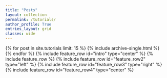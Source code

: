 ```yaml
---
title: "Posts"
layout: collection
permalink: /tutorials/
author_profile: True
entries_layout: grid
classes: wide
---
```


{% for post in site.tutorials limit: 15 %}
  {% include archive-single.html %}
{% endfor %}
{% include feature_row id="intro" type="center" %}
{% include feature_row %}
{% include feature_row id="feature_row2" type="left" %}
{% include feature_row id="feature_row3" type="right" %}
{% include feature_row id="feature_row4" type="center" %}
